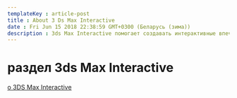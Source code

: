 ```yaml
---
templateKey : article-post
title : About 3 Ds Max Interactive
date : Fri Jun 15 2018 22:38:59 GMT+0300 (Беларусь (зима))
description : 3ds Max Interactive помогает создавать интерактивные впечатления любого рода.
---
```


# раздел 3ds Max Interactive

[о 3DS Max Interactive](/articles/about_3ds_max_interactive)
